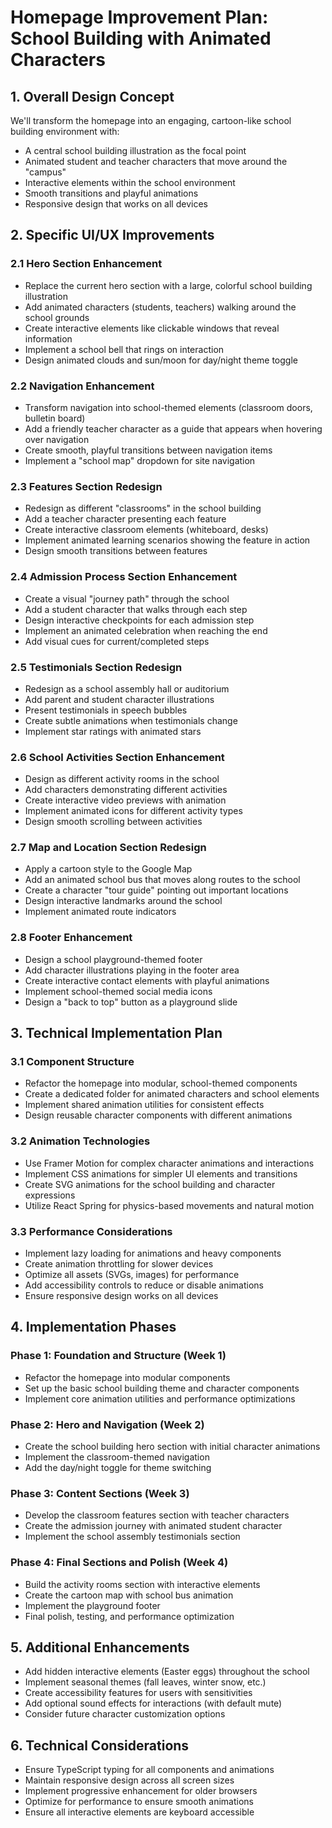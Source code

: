 # Homepage Improvement Plan: School Building with Animated Characters

## 1. Overall Design Concept

We'll transform the homepage into an engaging, cartoon-like school building environment with:
- A central school building illustration as the focal point
- Animated student and teacher characters that move around the "campus"
- Interactive elements within the school environment
- Smooth transitions and playful animations
- Responsive design that works on all devices

## 2. Specific UI/UX Improvements

### 2.1 Hero Section Enhancement

- Replace the current hero section with a large, colorful school building illustration
- Add animated characters (students, teachers) walking around the school grounds
- Create interactive elements like clickable windows that reveal information
- Implement a school bell that rings on interaction
- Design animated clouds and sun/moon for day/night theme toggle

### 2.2 Navigation Enhancement

- Transform navigation into school-themed elements (classroom doors, bulletin board)
- Add a friendly teacher character as a guide that appears when hovering over navigation
- Create smooth, playful transitions between navigation items
- Implement a "school map" dropdown for site navigation

### 2.3 Features Section Redesign

- Redesign as different "classrooms" in the school building
- Add a teacher character presenting each feature
- Create interactive classroom elements (whiteboard, desks)
- Implement animated learning scenarios showing the feature in action
- Design smooth transitions between features

### 2.4 Admission Process Section Enhancement

- Create a visual "journey path" through the school
- Add a student character that walks through each step
- Design interactive checkpoints for each admission step
- Implement an animated celebration when reaching the end
- Add visual cues for current/completed steps

### 2.5 Testimonials Section Redesign

- Redesign as a school assembly hall or auditorium
- Add parent and student character illustrations
- Present testimonials in speech bubbles
- Create subtle animations when testimonials change
- Implement star ratings with animated stars

### 2.6 School Activities Section Enhancement

- Design as different activity rooms in the school
- Add characters demonstrating different activities
- Create interactive video previews with animation
- Implement animated icons for different activity types
- Design smooth scrolling between activities

### 2.7 Map and Location Section Redesign

- Apply a cartoon style to the Google Map
- Add an animated school bus that moves along routes to the school
- Create a character "tour guide" pointing out important locations
- Design interactive landmarks around the school
- Implement animated route indicators

### 2.8 Footer Enhancement

- Design a school playground-themed footer
- Add character illustrations playing in the footer area
- Create interactive contact elements with playful animations
- Implement school-themed social media icons
- Design a "back to top" button as a playground slide

## 3. Technical Implementation Plan

### 3.1 Component Structure

- Refactor the homepage into modular, school-themed components
- Create a dedicated folder for animated characters and school elements
- Implement shared animation utilities for consistent effects
- Design reusable character components with different animations

### 3.2 Animation Technologies

- Use Framer Motion for complex character animations and interactions
- Implement CSS animations for simpler UI elements and transitions
- Create SVG animations for the school building and character expressions
- Utilize React Spring for physics-based movements and natural motion

### 3.3 Performance Considerations

- Implement lazy loading for animations and heavy components
- Create animation throttling for slower devices
- Optimize all assets (SVGs, images) for performance
- Add accessibility controls to reduce or disable animations
- Ensure responsive design works on all devices

## 4. Implementation Phases

### Phase 1: Foundation and Structure (Week 1)
- Refactor the homepage into modular components
- Set up the basic school building theme and character components
- Implement core animation utilities and performance optimizations

### Phase 2: Hero and Navigation (Week 2)
- Create the school building hero section with initial character animations
- Implement the classroom-themed navigation
- Add the day/night toggle for theme switching

### Phase 3: Content Sections (Week 3)
- Develop the classroom features section with teacher characters
- Create the admission journey with animated student character
- Implement the school assembly testimonials section

### Phase 4: Final Sections and Polish (Week 4)
- Build the activity rooms section with interactive elements
- Create the cartoon map with school bus animation
- Implement the playground footer
- Final polish, testing, and performance optimization

## 5. Additional Enhancements

- Add hidden interactive elements (Easter eggs) throughout the school
- Implement seasonal themes (fall leaves, winter snow, etc.)
- Create accessibility features for users with sensitivities
- Add optional sound effects for interactions (with default mute)
- Consider future character customization options

## 6. Technical Considerations

- Ensure TypeScript typing for all components and animations
- Maintain responsive design across all screen sizes
- Implement progressive enhancement for older browsers
- Optimize for performance to ensure smooth animations
- Ensure all interactive elements are keyboard accessible